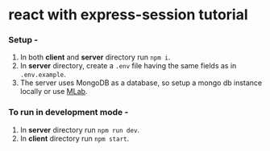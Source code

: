 # react with express-session tutorial

### Setup -

1. In both **client** and **server** directory run `npm i`.
1. In **server** directory, create a `.env` file having the same fields as in `.env.example`.
1. The server uses MongoDB as a database, so setup a mongo db instance locally or use [MLab](http://mlab.com).

### To run in development mode -

1. In **server** directory run `npm run dev`.
1. In **client** directory run `npm start`.
